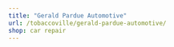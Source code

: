 ```yaml
---
title: "Gerald Pardue Automotive"
url: /tobaccoville/gerald-pardue-automotive/
shop: car repair
---
```

